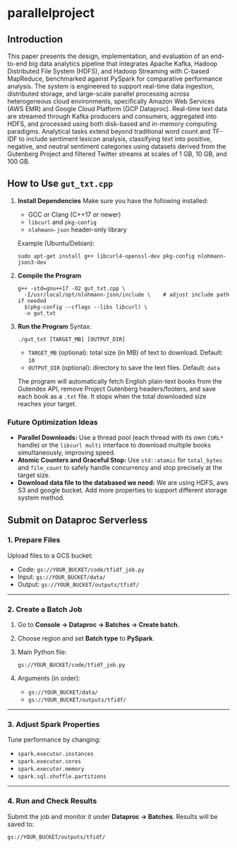# parallelproject

## Introduction
This paper presents the design, implementation,
and evaluation of an end-to-end big data analytics pipeline
that integrates Apache Kafka, Hadoop Distributed File System
(HDFS), and Hadoop Streaming with C-based MapReduce,
benchmarked against PySpark for comparative performance
analysis. The system is engineered to support real-time data
ingestion, distributed storage, and large-scale parallel processing
across heterogeneous cloud environments, specifically Amazon
Web Services (AWS EMR) and Google Cloud Platform (GCP
Dataproc). Real-time text data are streamed through Kafka
producers and consumers, aggregated into HDFS, and processed
using both disk-based and in-memory computing paradigms.
Analytical tasks extend beyond traditional word count and TF-
IDF to include sentiment lexicon analysis, classifying text into
positive, negative, and neutral sentiment categories using datasets
derived from the Gutenberg Project and filtered Twitter streams
at scales of 1 GB, 10 GB, and 100 GB.

## How to Use `gut_txt.cpp`

1. **Install Dependencies**
    Make sure you have the following installed:

   - GCC or Clang (C++17 or newer)
   - `libcurl` and `pkg-config`
   - `nlohmann-json` header-only library

   Example (Ubuntu/Debian):

   ```
   sudo apt-get install g++ libcurl4-openssl-dev pkg-config nlohmann-json3-dev
   ```

2. **Compile the Program**

   ```
   g++ -std=gnu++17 -O2 gut_txt.cpp \
     -I/usr/local/opt/nlohmann-json/include \    # adjust include path if needed
     $(pkg-config --cflags --libs libcurl) \
     -o gut_txt
   ```

3. **Run the Program**
    Syntax:

   ```
   ./gut_txt [TARGET_MB] [OUTPUT_DIR]
   ```

   - `TARGET_MB` (optional): total size (in MB) of text to download. Default: `10`
   - `OUTPUT_DIR` (optional): directory to save the text files. Default: `data`

   The program will automatically fetch English plain-text books from the Gutendex API, remove Project Gutenberg headers/footers, and save each book as a `.txt` file. It stops when the total downloaded size reaches your target.



### Future Optimization Ideas

- **Parallel Downloads:** Use a thread pool (each thread with its own `CURL*` handle) or the `libcurl multi` interface to download multiple books simultaneously, improving speed.
- **Atomic Counters and Graceful Stop:** Use `std::atomic` for `total_bytes` and `file_count` to safely handle concurrency and stop precisely at the target size.
- **Download data file to the databased we need:** We are using HDFS, aws S3 and google bucket. Add more properties to support different storage system method.



## Submit on Dataproc Serverless

### 1. Prepare Files

Upload files to a GCS bucket:

- Code: `gs://YOUR_BUCKET/code/tfidf_job.py`
- Input: `gs://YOUR_BUCKET/data/`
- Output: `gs://YOUR_BUCKET/outputs/tfidf/`

------

### 2. Create a Batch Job

1. Go to **Console → Dataproc → Batches → Create batch**.

2. Choose region and set **Batch type** to **PySpark**.

3. Main Python file:

   ```
   gs://YOUR_BUCKET/code/tfidf_job.py
   ```

4. Arguments (in order):

   - `gs://YOUR_BUCKET/data/`
   - `gs://YOUR_BUCKET/outputs/tfidf/`

------

### 3. Adjust Spark Properties

Tune performance by changing:

- `spark.executor.instances`
- `spark.executor.cores`
- `spark.executor.memory`
- `spark.sql.shuffle.partitions`

------

### 4. Run and Check Results

Submit the job and monitor it under **Dataproc → Batches**.
 Results will be saved to:

```
gs://YOUR_BUCKET/outputs/tfidf/
```
